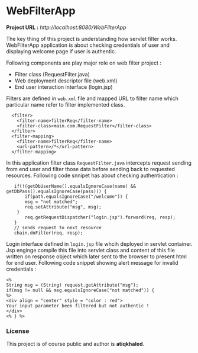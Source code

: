 # WebFilterApp
**Project URL :** *http://localhost:8080/WebFilterApp*

The key thing of this project is understanding how servlet filter works. WebFilterApp application is about checking credentials of user and displaying welcome page if user is authentic.

Following components are play major role on web filter project :

- Filter class (RequestFilter.java)
- Web deployment descriptor file (web.xml)
- End user interaction interface (login.jsp) 

Filters are defined in `web.xml` file and mapped URL to filter name which particular name refer to filter implemented class.

```
  <filter>
    <filter-name>filterReq</filter-name>
    <filter-class>main.com.RequestFilter</filter-class>
  </filter>
  <filter-mapping>
    <filter-name>filterReq</filter-name>
    <url-pattern>/*</url-pattern>
  </filter-mapping>
```

In this application filter class `RequestFilter.java` intercepts request sending from end user and filter those data before sending back to requested resources. Following code snnipet has about checking authentication : 

```
   if(!(getDbUserName().equalsIgnoreCase(name) && getDbPass().equalsIgnoreCase(pass))) {
       if(path.equalsIgnoreCase("/welcome")) {
	   msg = "not matched";
	   req.setAttribute("msg", msg);
	}  
       req.getRequestDispatcher("login.jsp").forward(req, resp);
   }
   // sends request to next resource
   chain.doFilter(req, resp);
```

Login interface defined in `login.jsp` file whcih deployed in servlet container. Jsp enginge compile this file into servlet class and content of this file written on response object which later sent to the browser to present html for end user. Following code snippet showing alert message for invalid credentials :

```
<%
String msg = (String) request.getAttribute("msg");
if(msg != null && msg.equalsIgnoreCase("not matched")) {
%>
<div align = "center" style = "color : red">
Your input parameter been filtered but not authentic !
</div>
<% } %>
```


### License
This project is of course public and author is **atiqkhaled**.



